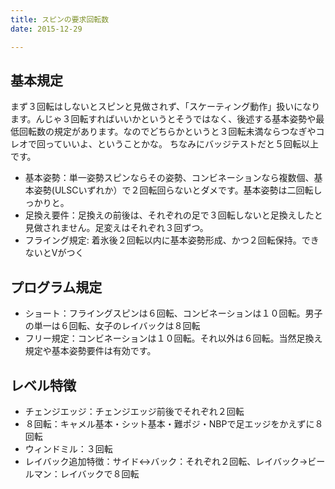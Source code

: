 ```yaml
---
title: スピンの要求回転数
date: 2015-12-29

---
```


## 基本規定
まず３回転はしないとスピンと見做されず、「スケーティング動作」扱いになります。んじゃ３回転すればいいかというとそうではなく、後述する基本姿勢や最低回転数の規定があります。なのでどちらかというと３回転未満ならつなぎやコレオで回っていいよ、ということかな。 ちなみにバッジテストだと５回転以上です。

- 基本姿勢：単一姿勢スピンならその姿勢、コンビネーションなら複数個、基本姿勢(ULSCいずれか）で２回転回らないとダメです。基本姿勢は二回転しっかりと。
- 足換え要件：足換えの前後は、それぞれの足で３回転しないと足換えしたと見做されません。足変えはそれぞれ３回ずつ。
- フライング規定: 着氷後２回転以内に基本姿勢形成、かつ２回転保持。できないとVがつく

## プログラム規定
- ショート：フライングスピンは６回転、コンビネーションは１０回転。男子の単一は６回転、女子のレイバックは８回転
- フリー規定：コンビネーションは１０回転。それ以外は６回転。当然足換え規定や基本姿勢要件は有効です。

## レベル特徴
- チェンジエッジ：チェンジエッジ前後でそれぞれ２回転
- ８回転：キャメル基本・シット基本・難ポジ・NBPで足エッジをかえずに８回転
- ウィンドミル：３回転
- レイバック追加特徴：サイド↔バック：それぞれ２回転、レイバック→ビールマン：レイバックで８回転
